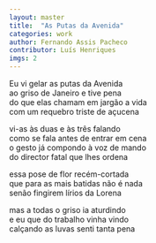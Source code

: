 ```yaml
---
layout: master
title:  "As Putas da Avenida"
categories: work
author: Fernando Assis Pacheco
contributor: Luís Henriques
imgs: 2
---
```


Eu vi gelar as putas da Avenida  
ao griso de Janeiro e tive pena  
do que elas chamam em jargão a vida  
com um requebro triste de açucena  
  
vi-as às duas e às três falando  
como se fala antes de entrar em cena  
o gesto já compondo à voz de mando  
do director fatal que lhes ordena  
  
essa pose de flor recém-cortada  
que para as mais batidas não é nada  
senão fingirem lírios da Lorena  
  
mas a todas o griso ia aturdindo  
e eu que do trabalho vinha vindo  
calçando as luvas senti tanta pena  



